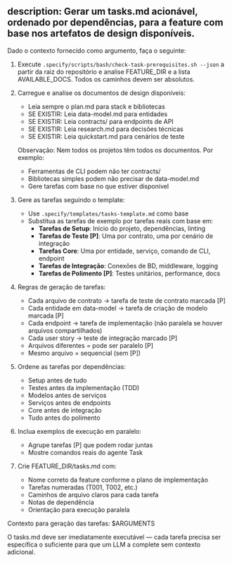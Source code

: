 ## description: Gerar um tasks.md acionável, ordenado por dependências, para a feature com base nos artefatos de design disponíveis.

Dado o contexto fornecido como argumento, faça o seguinte:

1. Execute `.specify/scripts/bash/check-task-prerequisites.sh --json` a partir da raiz do repositório e analise FEATURE_DIR e a lista AVAILABLE_DOCS. Todos os caminhos devem ser absolutos.
2. Carregue e analise os documentos de design disponíveis:

   - Leia sempre o plan.md para stack e bibliotecas
   - SE EXISTIR: Leia data-model.md para entidades
   - SE EXISTIR: Leia contracts/ para endpoints de API
   - SE EXISTIR: Leia research.md para decisões técnicas
   - SE EXISTIR: Leia quickstart.md para cenários de teste

   Observação: Nem todos os projetos têm todos os documentos. Por exemplo:

   - Ferramentas de CLI podem não ter contracts/
   - Bibliotecas simples podem não precisar de data-model.md
   - Gere tarefas com base no que estiver disponível

3. Gere as tarefas seguindo o template:

   - Use `.specify/templates/tasks-template.md` como base
   - Substitua as tarefas de exemplo por tarefas reais com base em:
     - **Tarefas de Setup**: Início do projeto, dependências, linting
     - **Tarefas de Teste [P]**: Uma por contrato, uma por cenário de integração
     - **Tarefas Core**: Uma por entidade, serviço, comando de CLI, endpoint
     - **Tarefas de Integração**: Conexões de BD, middleware, logging
     - **Tarefas de Polimento [P]**: Testes unitários, performance, docs

4. Regras de geração de tarefas:

   - Cada arquivo de contrato → tarefa de teste de contrato marcada [P]
   - Cada entidade em data-model → tarefa de criação de modelo marcada [P]
   - Cada endpoint → tarefa de implementação (não paralela se houver arquivos compartilhados)
   - Cada user story → teste de integração marcado [P]
   - Arquivos diferentes = pode ser paralelo [P]
   - Mesmo arquivo = sequencial (sem [P])

5. Ordene as tarefas por dependências:

   - Setup antes de tudo
   - Testes antes da implementação (TDD)
   - Modelos antes de serviços
   - Serviços antes de endpoints
   - Core antes de integração
   - Tudo antes do polimento

6. Inclua exemplos de execução em paralelo:

   - Agrupe tarefas [P] que podem rodar juntas
   - Mostre comandos reais do agente Task

7. Crie FEATURE_DIR/tasks.md com:
   - Nome correto da feature conforme o plano de implementação
   - Tarefas numeradas (T001, T002, etc.)
   - Caminhos de arquivo claros para cada tarefa
   - Notas de dependência
   - Orientação para execução paralela

Contexto para geração das tarefas: $ARGUMENTS

O tasks.md deve ser imediatamente executável — cada tarefa precisa ser específica o suficiente para que um LLM a complete sem contexto adicional.
